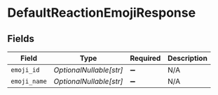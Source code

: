 # DefaultReactionEmojiResponse


## Fields

| Field                   | Type                    | Required                | Description             |
| ----------------------- | ----------------------- | ----------------------- | ----------------------- |
| `emoji_id`              | *OptionalNullable[str]* | :heavy_minus_sign:      | N/A                     |
| `emoji_name`            | *OptionalNullable[str]* | :heavy_minus_sign:      | N/A                     |